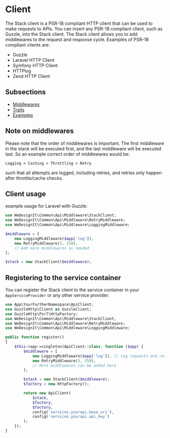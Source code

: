 # Client
The Stack client is a PSR-18 compliant HTTP client that can be used to make requests to APIs. You can insert any
PSR-18 compliant client, such as Guzzle, into the Stack client. The Stack client allows you to add middlewares to the
request and response cycle.
Examples of PSR-18 compliant clients are:
- Guzzle
- Laravel HTTP Client
- Symfony HTTP Client
- HTTPlug
- Zend HTTP Client

## Subsections
- [Middlewares](middlewares.md)
- [Traits](traits.md)
- [Examples](examples.md)

## Note on middlewares
Please note that the order of middlewares is important. The first middleware in the stack will be executed first, 
and the last middleware will be executed last. So an example correct order of middlewares would be:

`Logging > Caching > Throttling > Retry`

such that all attempts are logged, including retries, and retries only happen after throttle/cache checks.

## Client usage

example usage for Laravel with Guzzle:
```php
use WeDesignIt\Common\Api\Middleware\StackClient;
use WeDesignIt\Common\Api\Middleware\RetryMiddleware;
use WeDesignIt\Common\Api\Middleware\LoggingMiddleware;

$middleware = [
    new LoggingMiddleware($app['log']),
    new RetryMiddleware(3, 250),
    // Add more middlewares as needed
];

$stack = new StackClient($middleware);
```

## Registering to the service container

You can register the Stack client to the service container in your `AppServiceProvider` or any other service provider:

```php 
use App\YourFurtherNamespace\ApiClient;
use GuzzleHttp\Client as GuzzleClient;
use GuzzleHttp\Psr7\HttpFactory;
use WeDesignIt\Common\Api\Middleware\StackClient;
use WeDesignIt\Common\Api\Middleware\RetryMiddleware;
use WeDesignIt\Common\Api\Middleware\LoggingMiddleware;

public function register()
{
    $this->app->singleton(ApiClient::class, function ($app) {
        $middleware = [
            new LoggingMiddleware($app['log']), // Log requests and responses
            new RetryMiddleware(3, 250),
            // More middlewares can be added here
        ];

        $stack = new StackClient($middleware);
        $factory = new HttpFactory();

        return new ApiClient(
            $stack,
            $factory,
            $factory,
            config('services.yourapi.base_uri'),
            config('services.yourapi.api_key')
        );
    });
}
```